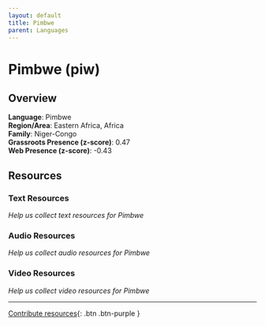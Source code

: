 ```yaml
---
layout: default
title: Pimbwe
parent: Languages
---
```


# Pimbwe (piw)

## Overview

**Language**: Pimbwe  
**Region/Area**: Eastern Africa, Africa  
**Family**: Niger-Congo  
**Grassroots Presence (z-score)**: 0.47  
**Web Presence (z-score)**: -0.43  

## Resources

### Text Resources
*Help us collect text resources for Pimbwe*

### Audio Resources
*Help us collect audio resources for Pimbwe*

### Video Resources
*Help us collect video resources for Pimbwe*

---

[Contribute resources](https://forms.office.com/e/1SfLJx3u1r){: .btn .btn-purple }

